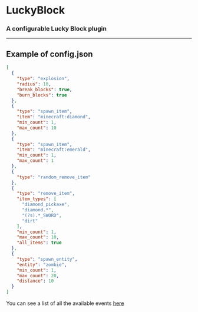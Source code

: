 # LuckyBlock

### A configurable Lucky Block plugin

---

## Example of config.json

```json
[
  {
    "type": "explosion",
    "radius": 10,
    "break_blocks": true,
    "burn_blocks": true
  },
  {
    "type": "spawn_item",
    "item": "minecraft:diamond",
    "min_count": 1,
    "max_count": 10
  },
  {
    "type": "spawn_item",
    "item": "minecraft:emerald",
    "min_count": 1,
    "max_count": 1
  },
  {
    "type": "random_remove_item"
  },
  {
    "type": "remove_item",
    "item_types": [
      "diamond_pickaxe",
      "diamond.*",
      "(?s).*_SWORD",
      "dirt"
    ],
    "min_count": 1,
    "max_count": 10,
    "all_items": true
  },
  {
    "type": "spawn_entity",
    "entity": "zombie",
    "min_count": 1,
    "max_count": 20,
    "distance": 10
  }
]
```

You can see a list of all the available events [here](https://github.com/Minemobs/luckyblock/blob/main/src/main/java/fr/minemobs/luckyblock/object/LBEvents.java#L9)
